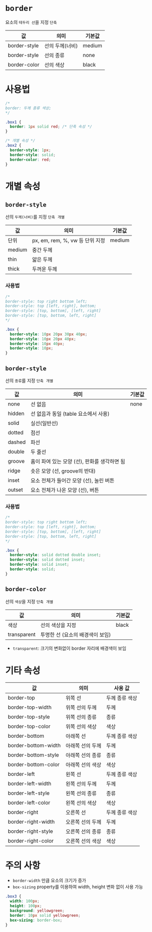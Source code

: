 # `border`

요소의 `테두리 선`을 지정 <kbd>`단축`</kdb>

| 값           | 의미            | 기본값 |
| ------------ | --------------- | ------ |
| border-style | 선의 두께(너비) | medium |
| border-style | 선의 종류       | none   |
| border-color | 선의 색상       | black  |

# 사용법

```css
/*
border: 두께 종류 색상;
*/

.box1 {
  border: 1px solid red; /* 단축 속성 */
}

/* 개별 속성 */
.box2 {
  border-style: 1px;
  border-style: solid;
  border-color: red;
}
```

# 개별 속성

## `border-style`

선의 `두께(너비)`를 지정 <kbd>`단축`</kdb> <kbd>`개별`</kbd>

| 값     | 의미                            | 기본값 |
| ------ | ------------------------------- | ------ |
| 단위   | px, em, rem, %, vw 등 단위 지정 | medium |
| medium | 중간 두께                       |        |
| thin   | 얇은 두께                       |        |
| thick  | 두꺼운 두께                     |        |

### 사용법

```css
/*
border-style: top right bottom left;
border-style: top [left, right], bottom;
border-style: [top, bottom], [left, right]
border-style: [top, bottom, left, right]
*/

.box {
  border-style: 10px 20px 30px 40px;
  border-style: 10px 20px 40px;
  border-style: 10px 40px;
  border-style: 10px;
}
```

## `border-style`

선의 `종류`를 지정 <kbd>`단축`</kdb> <kbd>`개별`</kbd>

| 값     | 의미                                         | 기본값 |
| ------ | -------------------------------------------- | ------ |
| none   | 선 없음                                      | none   |
| hidden | 선 없음과 동일 (table 요소에서 사용)         |        |
| solid  | 실선(일반선)                                 |        |
| dotted | 점선                                         |        |
| dashed | 파선                                         |        |
| double | 두 줄선                                      |        |
| groove | 홈이 파여 있는 모양 (선), 판화를 생각하면 됨 |        |
| ridge  | 솟은 모양 (선, groove의 반대)                |        |
| inset  | 요소 전체가 들어간 모양 (선), 눌린 버튼      |        |
| outset | 요소 전체가 나온 모양 (선), 버튼             |        |

### 사용법

```css
/*
border-style: top right bottom left;
border-style: top [left, right], bottom;
border-style: [top, bottom], [left, right]
border-style: [top, bottom, left, right]
*/

.box {
  border-style: solid dotted double inset;
  border-style: solid dotted inset;
  border-style: solid inset;
  border-style: solid;
}
```

## `border-color`

선의 `색상`을 지정 <kbd>`단축`</kdb> <kbd>`개별`</kbd>

| 값          | 의미                             | 기본값 |
| ----------- | -------------------------------- | ------ |
| 색상        | 선의 색상을 지정                 | black  |
| transparent | 투명한 선 (요소의 배경색이 보임) |        |

- `transparent`: 크기의 변화없이 border 자리에 배경색이 보임

# 기타 속성

| 값                  | 의미             | 사용 값        |
| ------------------- | ---------------- | -------------- |
| border-top          | 위쪽 선          | 두께 종류 색상 |
| border-top-width    | 위쪽 선의 두께   | 두께           |
| border-top-style    | 위쪽 선의 종류   | 종류           |
| border-top-color    | 위쪽 선의 색상   | 색상           |
| border-bottom       | 아래쪽 선        | 두께 종류 색상 |
| border-bottom-width | 아래쪽 선의 두께 | 두께           |
| border-bottom-style | 아래쪽 선의 종류 | 종류           |
| border-bottom-color | 아래쪽 선의 색상 | 색상           |
| border-left         | 왼쪽 선          | 두께 종류 색상 |
| border-left-width   | 왼쪽 선의 두께   | 두께           |
| border-left-style   | 왼쪽 선의 종류   | 종류           |
| border-left-color   | 왼쪽 선의 색상   | 색상           |
| border-right        | 오른쪽 선        | 두께 종류 색상 |
| border-right-width  | 오른쪽 선의 두께 | 두께           |
| border-right-style  | 오른쪽 선의 종류 | 종류           |
| border-right-color  | 오른쪽 선의 색상 | 색상           |

# 주의 사항

- `border-width` 만큼 요소의 크기가 증가
- `box-sizing` property를 이용하여 width, height 변화 없이 사용 가능

```css
.box3 {
  width: 100px;
  height: 100px;
  background: yellowgreen;
  border: 10px solid yellowgreen;
  box-sizing: border-box;
}
```

